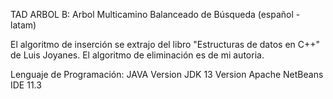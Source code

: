 TAD ARBOL B: Arbol Multicamino Balanceado de Búsqueda (español - latam)

El algoritmo de inserción se extrajo del libro "Estructuras de datos en C++" de Luis Joyanes.
El algoritmo de eliminación es de mi autoria.

Lenguaje de Programación: JAVA
Version JDK 13
Version Apache NetBeans IDE 11.3
